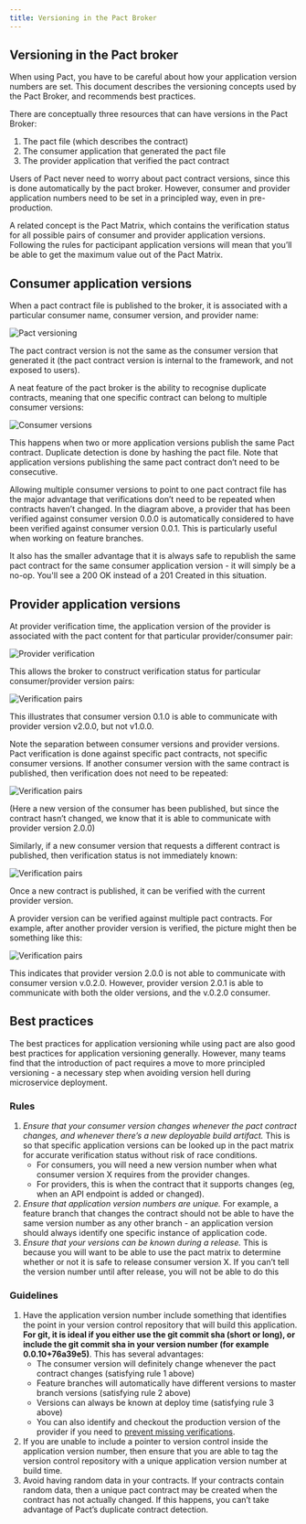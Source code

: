 ```yaml
---
title: Versioning in the Pact Broker
---
```


## Versioning in the Pact broker

When using Pact, you have to be careful about how your application version numbers are set. This document describes the versioning concepts used by the Pact Broker, and recommends best practices.

There are conceptually three resources that can have versions in the Pact Broker:

1. The pact file \(which describes the contract\)
2. The consumer application that generated the pact file
3. The provider application that verified the pact contract

Users of Pact never need to worry about pact contract versions, since this is done automatically by the pact broker. However, consumer and provider application numbers need to be set in a principled way, even in pre-production.

A related concept is the Pact Matrix, which contains the verification status for all possible pairs of consumer and provider application versions. Following the rules for pacticipant application versions will mean that you’ll be able to get the maximum value out of the Pact Matrix.

## Consumer application versions

When a pact contract file is published to the broker, it is associated with a particular consumer name, consumer version, and provider name:

![Pact versioning](../.gitbook/assets/version-consumer.png)

The pact contract version is not the same as the consumer version that generated it \(the pact contract version is internal to the framework, and not exposed to users\).

A neat feature of the pact broker is the ability to recognise duplicate contracts, meaning that one specific contract can belong to multiple consumer versions:

![Consumer versions](../.gitbook/assets/version-consumer-initial.png)

This happens when two or more application versions publish the same Pact contract. Duplicate detection is done by hashing the pact file. Note that application versions publishing the same pact contract don’t need to be consecutive.

Allowing multiple consumer versions to point to one pact contract file has the major advantage that verifications don’t need to be repeated when contracts haven’t changed. In the diagram above, a provider that has been verified against consumer version 0.0.0 is automatically considered to have been verified against consumer version 0.0.1. This is particularly useful when working on feature branches.

It also has the smaller advantage that it is always safe to republish the same pact contract for the same consumer application version - it will simply be a no-op. You'll see a 200 OK instead of a 201 Created in this situation.

## Provider application versions

At provider verification time, the application version of the provider is associated with the pact content for that particular provider/consumer pair:

![Provider verification](../.gitbook/assets/version-verification.png)

This allows the broker to construct verification status for particular consumer/provider version pairs:

![Verification pairs](../.gitbook/assets/version-pair-1.png)

This illustrates that consumer version 0.1.0 is able to communicate with provider version v2.0.0, but not v1.0.0.

Note the separation between consumer versions and provider versions. Pact verification is done against specific pact contracts, not specific consumer versions. If another consumer version with the same contract is published, then verification does not need to be repeated:

![Verification pairs](../.gitbook/assets/version-pair-2.png)

\(Here a new version of the consumer has been published, but since the contract hasn’t changed, we know that it is able to communicate with provider version 2.0.0\)

Similarly, if a new consumer version that requests a different contract is published, then verification status is not immediately known:

![Verification pairs](../.gitbook/assets/version-pair-3.png)

Once a new contract is published, it can be verified with the current provider version.

A provider version can be verified against multiple pact contracts. For example, after another provider version is verified, the picture might then be something like this:

![Verification pairs](../.gitbook/assets/version-pair-4.png)

This indicates that provider version 2.0.0 is not able to communicate with consumer version v.0.2.0. However, provider version 2.0.1 is able to communicate with both the older versions, and the v.0.2.0 consumer.

## Best practices

The best practices for application versioning while using pact are also good best practices for application versioning generally. However, many teams find that the introduction of pact requires a move to more principled versioning - a necessary step when avoiding version hell during microservice deployment.

### Rules

1. _Ensure that your consumer version changes whenever the pact contract changes, and whenever there’s a new deployable build artifact._ This is so that specific application versions can be looked up in the pact matrix for accurate verification status without risk of race conditions.
   * For consumers, you will need a new version number when what consumer version X requires from the provider changes.
   * For providers, this is when the contract that it supports changes \(eg, when an API endpoint is added or changed\).
2. _Ensure that application version numbers are unique._ For example, a feature branch that changes the contract should not be able to have the same version number as any other branch - an application version should always identify one specific instance of application code.
3. _Ensure that your versions can be known during a release._ This is because you will want to be able to use the pact matrix to determine whether or not it is safe to release consumer version X. If you can’t tell the version number until after release, you will not be able to do this

### Guidelines

1. Have the application version number include something that identifies the point in your version control repository that will build this application. **For git, it is ideal if you either use the git commit sha \(short or long\), or include the git commit sha in your version number \(for example 0.0.10+76a39e5\)**. This has several advantages:
   * The consumer version will definitely change whenever the pact contract changes \(satisfying rule 1 above\)
   * Feature branches will automatically have different versions to master branch versions \(satisfying rule 2 above\)
   * Versions can always be known at deploy time \(satisfying rule 3 above\)
   * You can also identify and checkout the production version of the provider if you need to [prevent missing verifications](https://docs.pact.io/pact_nirvana#8-prevent-missing-verifications).
2. If you are unable to include a pointer to version control inside the application version number, then ensure that you are able to tag the version control repository with a unique application version number at build time.
3. Avoid having random data in your contracts. If your contracts contain random data, then a unique pact contract may be created when the contract has not actually changed. If this happens, you can’t take advantage of Pact’s duplicate contract detection.

